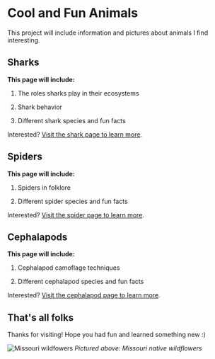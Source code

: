 # Cool and Fun Animals

This project will include information and pictures about animals I find interesting.

## Sharks

**This page will include:**

1. The roles sharks play in their ecosystems

2. Shark behavior

3. Different shark species and fun facts

Interested? [Visit the shark page to learn more](sharks.md).

## Spiders

**This page will include:**

1. Spiders in folklore

2. Different spider species and fun facts

Interested? [Visit the spider page to learn more](spiders.md).

## Cephalapods

**This page will include:**

1. Cephalapod camoflage techniques

2. Different cephalapod species and fun facts

Interested? [Visit the cephalapod page to learn more](cephalapods.md).

<!-- | Page Name | Page description |
| :---: | :---: |
| [Sharks]() | Learn about different shark species, the role sharks play in their ecosystems, and shark behavior |
| [Spiders]() | Learn about spiders in folklore and different spider species | -->

## That's all folks

Thanks for visiting! Hope you had fun and learned something new :)  

![Missouri wildfowers](https://www.news-leader.com/gcdn/presto/2021/04/28/PSPR/bdfcc223-fabf-4380-b2f7-4e53bcb489ac-Purple_cone_wild_bergamot_royal_catchfly_false_sunflower_by_Scott_Woodbury.jpg?crop=3473,1954,x0,y377&width=3200&height=1801&format=pjpg&auto=webp "Missouri wildflowers")
*Pictured above: Missouri native wildflowers*